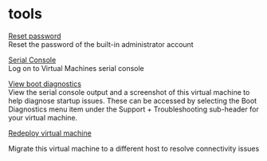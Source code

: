 <properties
	pageTitle="tools for microsoft.compute windows virtual machines"
	description="tools for microsoft.compute windows virtual machines"
	service="microsoft.compute"
	resource="virtualmachines"
	authors="tabrezm,timbasham"
	ms.author="tibasham"
	displayOrder=""
	selfHelpType="tools"
	supportTopicIds=""
	resourceTags="windows"
	productPesIds=""
	cloudEnvironments="public, Fairfax, usnat, ussec"
	articleId="5690b217-6af3-48b4-bf1c-047f6c2734ff"
	ownershipId="Compute_VirtualMachines_Content"
/>

# tools

[Reset password](data-blade:Microsoft_Azure_Compute.VirtualMachinePasswordReset.id.$resourceId)<br>
Reset the password of the built-in administrator account<br>

[Serial Console](data-blade:Microsoft_Azure_Compute.VmSerialConsoleValidationBlade.resourceId.$resourceId)<br>
Log on to Virtual Machines serial console<br>

[View boot diagnostics](data-blade:Microsoft_Azure_Compute.SerialConsoleLogBladeViewModel.resourceId.$resourceId)<br>
View the serial console output and a screenshot of this virtual machine to help diagnose startup issues. These can be accessed by selecting the Boot Diagnostics menu item under the Support + Troubleshooting sub-header for your virtual machine.<br>

[Redeploy virtual machine](data-blade:Microsoft_Azure_Compute.VirtualMachineRedeployViewModel.id.$resourceId)<br>

Migrate this virtual machine to a different host to resolve connectivity issues
